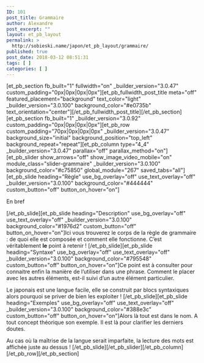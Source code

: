 ```yaml
---
ID: 101
post_title: Grammaire
author: Alexandre
post_excerpt: ""
layout: et_pb_layout
permalink: >
  http://sobieski.name/japon/et_pb_layout/grammaire/
published: true
post_date: 2018-03-12 08:51:31
tags: [ ]
categories: [ ]
---
```

[et_pb_section fb_built="1" fullwidth="on" _builder_version="3.0.47" custom_padding="0px|0px|0px|0px"][et_pb_fullwidth_post_title meta="off" featured_placement="background" text_color="light" _builder_version="3.0.100" background_color="#e0735b" text_orientation="center"][/et_pb_fullwidth_post_title][/et_pb_section][et_pb_section fb_built="1" _builder_version="3.0.92" custom_padding="0px|0px|0px|0px"][et_pb_row custom_padding="70px|0px|0px|0px" _builder_version="3.0.47" background_size="initial" background_position="top_left" background_repeat="repeat"][et_pb_column type="4_4" _builder_version="3.0.47" parallax="off" parallax_method="on"][et_pb_slider show_arrows="off" show_image_video_mobile="on" module_class="slider-grammaire" _builder_version="3.0.100" background_color="#c75850" global_module="267" saved_tabs="all"][et_pb_slide heading="Règle" use_bg_overlay="off" use_text_overlay="off" _builder_version="3.0.100" background_color="#444444" custom_button="off" button_on_hover="on"]

En bref

[/et_pb_slide][et_pb_slide heading="Description" use_bg_overlay="off" use_text_overlay="off" _builder_version="3.0.100" background_color="#1976d2" custom_button="off" button_on_hover="on"]Ici vous trouverez le corps de la règle de grammaire : de quoi elle est composée et comment elle fonctionne. C’est véritablement <strong>le</strong> point à retenir !
[/et_pb_slide][et_pb_slide heading="Syntaxe" use_bg_overlay="off" use_text_overlay="off" _builder_version="3.0.100" background_color="#795548" custom_button="off" button_on_hover="on"]Ce point est à consulter pour connaitre enfin la manière de l’utiliser dans une phrase. Comment le placer avec les autres éléments, est-il suivi d’un autre élément particulier.

Le japonais est une langue facile, elle se construit par blocs syntaxiques alors pourquoi se priver de bien les exploiter !
[/et_pb_slide][et_pb_slide heading="Exemples" use_bg_overlay="off" use_text_overlay="off" _builder_version="3.0.100" background_color="#388e3c" custom_button="off" button_on_hover="on"]Alors là tout est dans le nom. A tout concept théorique son exemple. Il est là pour clarifier les derniers doutes.

Au cas où la maîtrise de la langue serait imparfaite, la lecture des mots est affichée juste au dessus !
[/et_pb_slide][/et_pb_slider][/et_pb_column][/et_pb_row][/et_pb_section]